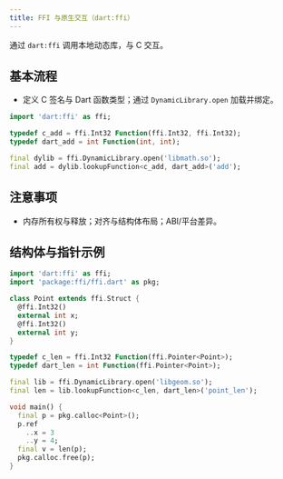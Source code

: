 ```yaml
---
title: FFI 与原生交互（dart:ffi）
---
```


通过 `dart:ffi` 调用本地动态库，与 C 交互。

## 基本流程

- 定义 C 签名与 Dart 函数类型；通过 `DynamicLibrary.open` 加载并绑定。

```dart
import 'dart:ffi' as ffi;

typedef c_add = ffi.Int32 Function(ffi.Int32, ffi.Int32);
typedef dart_add = int Function(int, int);

final dylib = ffi.DynamicLibrary.open('libmath.so');
final add = dylib.lookupFunction<c_add, dart_add>('add');
```

## 注意事项

- 内存所有权与释放；对齐与结构体布局；ABI/平台差异。

## 结构体与指针示例

```dart
import 'dart:ffi' as ffi;
import 'package:ffi/ffi.dart' as pkg;

class Point extends ffi.Struct {
  @ffi.Int32()
  external int x;
  @ffi.Int32()
  external int y;
}

typedef c_len = ffi.Int32 Function(ffi.Pointer<Point>);
typedef dart_len = int Function(ffi.Pointer<Point>);

final lib = ffi.DynamicLibrary.open('libgeom.so');
final len = lib.lookupFunction<c_len, dart_len>('point_len');

void main() {
  final p = pkg.calloc<Point>();
  p.ref
    ..x = 3
    ..y = 4;
  final v = len(p);
  pkg.calloc.free(p);
}
```
